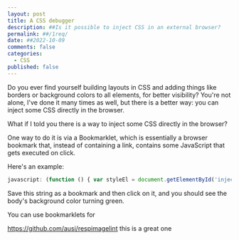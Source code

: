 ```yaml
---
layout: post
title: A CSS debugger
description: ##Is it possible to inject CSS in an external browser?
permalink: ##/1req/
date: ##2022-10-09
comments: false
categories:
  - CSS
published: false
---
```


Do you ever find yourself building layouts in CSS and adding things like borders or background colors to all elements, for better visibility? You're not alone, I've done it many times as well, but there is a better way: you can inject some CSS directly in the browser.

What if I told you
there is a way to inject some CSS directly in the browser?

One way to do it is via a Bookmarklet, which is essentially a browser bookmark that, instead of containing a link, contains some JavaScript that gets executed on click.

Here's an example:

```js
javascript: (function () { var styleEl = document.getElementById('injected-css'); if (styleEl) { styleEl.remove(); return; } styleEl = document.createElement('style'); styleEl.id = 'injected-css'; styleEl.innerHTML = 'body { background-color: green }'; document.body.append(styleEl); })();
```

Save this string as a bookmark and then click on it, and you should see the body's background color turning green.

You can use bookmarklets for

https://github.com/ausi/respimagelint this is a great one